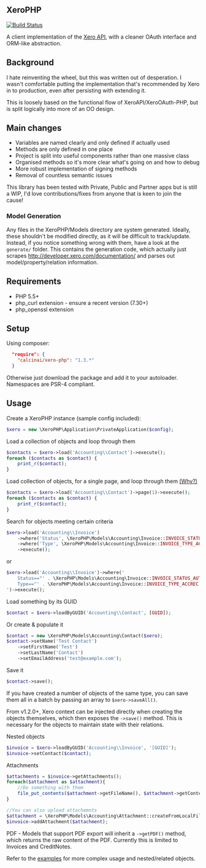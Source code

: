 XeroPHP
-----------------------

[![Build Status](https://travis-ci.org/calcinai/xero-php.svg?branch=master)](https://travis-ci.org/calcinai/xero-php)

A client implementation of the [Xero API](<http://developer.xero.com>), with a cleaner OAuth interface and ORM-like abstraction.

## Background

I hate reinventing the wheel, but this was written out of desperation. I wasn't comfortable putting the implementation that's recommended by Xero in to production, even after persisting with extending it.

This is loosely based on the functional flow of XeroAPI/XeroOAuth-PHP, but is split logically into more of an OO design.

## Main changes
* Variables are named clearly and only defined if actually used
* Methods are only defined in one place
* Project is split into useful components rather than one massive class
* Organised methods so it's more clear what's going on and how to debug
* More robust implementation of signing methods
* Removal of countless semantic issues

This library has been tested with Private, Public and Partner apps but is still a WIP, I'd love contributions/fixes from anyone that is keen to join the cause!

### Model Generation

Any files in the XeroPHP/Models directory are system generated.  Ideally, these shouldn't be modified directly, as it will be difficult to track/update.  Instead, if you notice something wrong with them, have a look at the ```generate/``` folder.  This contains the generation code, which actually just scrapes <http://developer.xero.com/documentation/> and parses out model/property/relation information.

## Requirements
* PHP 5.5+
* php\_curl extension - ensure a recent version (7.30+)
* php\_openssl extension

## Setup

Using composer:

```json
  "require": {
  	"calcinai/xero-php": "1.3.*"
  }
```

Otherwise just download the package and add it to your autoloader.  Namespaces are PSR-4 compliant.

## Usage

Create a XeroPHP instance (sample config included):

```php
$xero = new \XeroPHP\Application\PrivateApplication($config);
```

Load a collection of objects and loop through them
```php
$contacts = $xero->load('Accounting\\Contact')->execute();
foreach ($contacts as $contact) {
    print_r($contact);
}
```

Load collection of objects, for a single page, and loop through them [(Why?)](<http://developer.xero.com/documentation/getting-started/xero-api-limits/#title10>)
```php
$contacts = $xero->load('Accounting\\Contact')->page(1)->execute();
foreach ($contacts as $contact) {
    print_r($contact);
}
```

Search for objects meeting certain criteria
```php
$xero->load('Accounting\\Invoice')
	->where('Status', \XeroPHP\Models\Accounting\Invoice::INVOICE_STATUS_AUTHORISED)
	->where('Type', \XeroPHP\Models\Accounting\Invoice::INVOICE_TYPE_ACCREC)
	->execute();
```
or
```php
$xero->load('Accounting\\Invoice')->where('
	Status=="' . \XeroPHP\Models\Accounting\Invoice::INVOICE_STATUS_AUTHORISED . '" AND
	Type=="' . \XeroPHP\Models\Accounting\Invoice::INVOICE_TYPE_ACCREC . '"
')->execute();
```

Load something by its GUID
```php
$contact = $xero->loadByGUID('Accounting\\Contact', [GUID]);
```

Or create & populate it
```php
$contact = new \XeroPHP\Models\Accounting\Contact($xero);
$contact->setName('Test Contact')
	->setFirstName('Test')
	->setLastName('Contact')
	->setEmailAddress('test@example.com');
```

Save it
```php
$contact->save();
```

If you have created a number of objects of the same type, you can save them all in a batch by passing an array to ```$xero->saveAll()```.

From v1.2.0+, Xero context can be injected directly when creating the objects themselves, which then exposes the ```->save()``` method.  This is necessary for the objects to maintain state with their relations.

Nested objects
```php
$invoice = $xero->loadByGUID('Accounting\\Invoice', '[GUID]');
$invoice->setContact($contact);
```

Attachments
```php
$attachments = $invoice->getAttachments();
foreach($attachment as $attachment){
	//Do something with them
    file_put_contents($attachment->getFileName(), $attachment->getContent());
}

//You can also upload attachemnts
$attachment = \XeroPHP\Models\Accounting\Attachment::createFromLocalFile('/path/to/image.jpg');
$invoice->addAttachment($attachment);
```

PDF - Models that support PDF export will inherit a ```->getPDF()``` method, which returns the raw content of the PDF.  Currently this is limited to Invoices and CreditNotes.

Refer to the [examples](examples) for more complex usage and nested/related objects.
